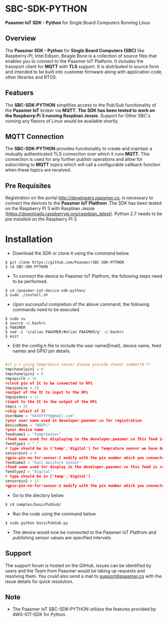 # SBC-SDK-PYTHON
**Paasmer IoT SDK - Python** for Single Board Computers Running Linux

## Overview

The **Paasmer SDK - Python** for **Single Board Computers (SBC)** like Raspberry-PI, Intel Edison, Beagle Bone is a collection of source files that enables you to connect to the Paasmer IoT Platform. It includes the trasnport client for **MQTT** with **TLS** support.  It is distributed in source form and intended to be built into customer firmware along with application code, other libraries and RTOS.

## Featuers

The **SBC-SDK-PYTHON** simplifies access to the Pub/Sub functionality of the **Paasmer IoT** broker via **MQTT**. **The SDK has been tested to work on the Raspberrp Pi 3 running Raspbian Jessie**. Support for Other SBC's running any flavors of Linux would be available shortly.

## MQTT Connection

The **SBC-SDK-PYTHON** provides functionality to create and maintain a mutually authenticated TLS connection over which it runs **MQTT**. This connection is used for any further publish operations and allow for subscribing to **MQTT** topics which will call a configurable callback function when these topics are received.

## Pre Requisites

Registration on the portal http://developers.paasmer.co, is necessary to connect the devices to the **Paasmer IoT Platfrom** .The SDK has been tested on the Raspberry PI 3 with Raspbian Jessie (https://downloads.raspberrypi.org/raspbian_latest). Python 2.7 needs to be pre installed on the Raspberry PI 3. 

# Installation

* Download the SDK or clone it using the command below.
```
$ git clone https://github.com/Paasmer/SBC-SDK-PYTHON
$ cd SBC-SDK-PYTHON
```

* To connect the device to Paasmer IoT Platfrom, the following steps need to be performed.

```
$ cd /paasmer-iot-device-sdk-python/
$ sudo ./install.sh
```

* Upon successful completion of the above command, the following commands need to be executed.
```
$ sudo su
$ source ~/.bashrc
$ PAASMER
$ sed -i 's/alias PAASMER/#alias PAASMER/g' ~/.bashrc
$ exit
```


* Edit the config.h file to include the user name(Email), device name, feed names and GPIO pin details.
```c

#if u r using temprature sensor please provide chanel number(0-7)
tmpchanelpin1 = 0
tmpchanelpin2 = 0
tmpspiclk = 16
#clock pin of IC to be connected to RPi
tmpspimiso = 20 
#output of the IC to input to the RPi
tmpspimosi = 21 
#input to the IC to the output of the RPi
tmpcs = 25 
#chip select of IC
UserName = "XXXXYYYY@gmail.com" 
#your user name used in developer.paasmer.co for registration
DeviceName = "RASPi" 
#your device name
feedname1 = "TemprSensor" 
#feed name used for displaying in the developer.paasmer.co This feed is restricted to temprature sensor
feedtype1 = " " 
# type should be in ['temp','digital'] for Temprature sensor we have buld a functionality fo fetch temprature directly
sensorpin1 = 4 
#gpio-pin-no-for-sensor-1 modify with the pin number which you connected the sensor, eg 6 or 7 or 22
feedname2 = "Soil moisture sensor" 
#feed name used for display in the developer.paasmer.co this feed is restricted to digital sensor
feedtype2 = "digital" 
# type should be in ['temp','digital']
sensorpin2 = 12 
#gpio-pin-no-for-sensor-2 modify with the pin number which you connected the sensor, eg 6 or 7 or 22
```

* Go to the diectory below.
```
$ cd samples/basicPubSub/
```
      
* Run the code using the command below.
```
$ sudo python basicPubSub.py
```

* The device would now be connected to the Paasmer IoT Platfrom and publishing sensor values are specified intervals.

## Support

The support forum is hosted on the GitHub, issues can be identified by users and the Team from Paasmer would be taking up requests and resolving them. You could also send a mail to support@paasmer.co with the issue details for quick resolution.

## Note

* The Paasmer IoT SBC-SDK-PYTHON utilizes the features provided by AWS-IOT-SDK for Python.
